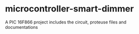 # microcontroller-smart-dimmer
A PIC 16F866 project includes the circuit, proteuse files and documentations
